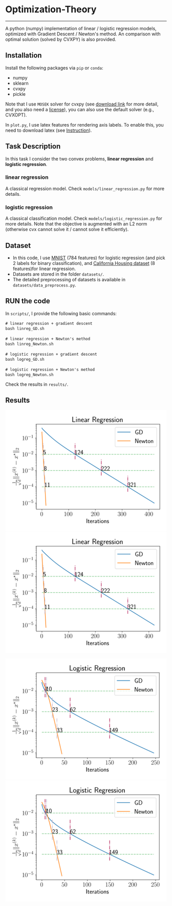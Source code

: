 # Optimization-Theory
-----------------------
A python (numpy) implementation of linear / logistic regression models, optimized with Gradient Descent / Newton's method.
An comparison with optimal solution (solved by CVXPY) is also provided.

## Installation
Install the following packages via `pip` or `conda`:
* numpy
* sklearn
* cvxpy
* pickle

Note that I use `MOSEK` solver for cvxpy (see [download link](https://www.mosek.com/downloads/) for more detail, and you also need a [license](https://www.mosek.com/products/academic-licenses/)), you can also use the default solver (e.g., CVXOPT).

In `plot.py`, I use latex features for rendering axis labels. To enable this, you need to download latex (see [Instruction](https://patrickyoussef.com/blog/latex-plots/)).

## Task Description
In this task I consider the two convex problems, **linear regression** and **logistic regression**.
### linear regression
A classical regression model. Check `models/linear_regression.py` for more details.

### logistic regression
A classical classification model. Check `models/logistic_regression.py` for more details.
Note that the objective is augmented with an L2 norm (otherwise cvx cannot solve it / cannot solve it efficiently).

## Dataset
* In this code, I use [MNIST](http://yann.lecun.com/exdb/mnist/) (784 features) for logistic regression (and pick 2 labels for binary classification), and [California Housing dataset](https://scikit-learn.org/stable/datasets/real_world.html#california-housing-dataset)  (8 features)for linear regression.
* Datasets are stored in the folder `datasets/`.
* The detailed preprocessing of datasets is available in `datasets/data_preprocess.py`.

## RUN the code
In `scripts/`, I provide the following basic commands:
```shell
# linear regression + gradient descent
bash linreg_GD.sh

# linear regression + Newton's method
bash linreg_Newton.sh

# logistic regression + gradient descent
bash logreg_GD.sh

# logistic regression + Newton's method
bash logreg_Newton.sh
```
Check the results in `results/`.

## Results

![Linear regression](https://github.com/noobyzy/Optimization-Theory/blob/main/results/linreg_weights.png "weight difference") ![Linear regression](https://github.com/noobyzy/Optimization-Theory/blob/main/results/linreg_weights.png "objective difference")

![Logistic regression](https://github.com/noobyzy/Optimization-Theory/blob/main/results/logreg_weights.png "weight difference") ![Logistic regression](https://github.com/noobyzy/Optimization-Theory/blob/main/results/logreg_weights.png "objective difference")

